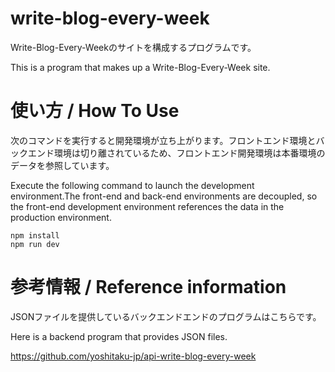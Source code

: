 # write-blog-every-week

Write-Blog-Every-Weekのサイトを構成するプログラムです。

This is a program that makes up a Write-Blog-Every-Week site.

# 使い方 / How To Use

次のコマンドを実行すると開発環境が立ち上がります。フロントエンド環境とバックエンド環境は切り離されているため、フロントエンド開発環境は本番環境のデータを参照しています。

Execute the following command to launch the development environment.The front-end and back-end environments are decoupled, so the front-end development environment references the data in the production environment.

```
npm install
npm run dev
```

# 参考情報 / Reference information
JSONファイルを提供しているバックエンドエンドのプログラムはこちらです。

Here is a backend program that provides JSON files.

https://github.com/yoshitaku-jp/api-write-blog-every-week